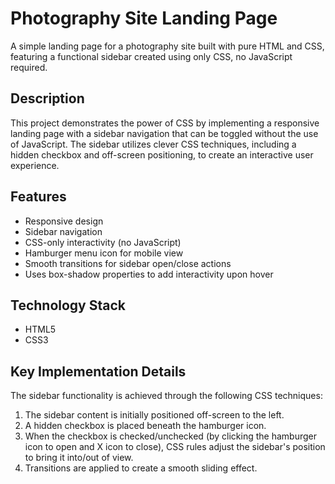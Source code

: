# Photography Site Landing Page

A simple landing page for a photography site built with pure HTML and CSS, featuring a functional sidebar created using only CSS, no JavaScript required.

## Description

This project demonstrates the power of CSS by implementing a responsive landing page with a sidebar navigation that can be toggled without the use of JavaScript. The sidebar utilizes clever CSS techniques, including a hidden checkbox and off-screen positioning, to create an interactive user experience.

## Features

- Responsive design
- Sidebar navigation
- CSS-only interactivity (no JavaScript)
- Hamburger menu icon for mobile view
- Smooth transitions for sidebar open/close actions
- Uses box-shadow properties to add interactivity upon hover

## Technology Stack

- HTML5
- CSS3

## Key Implementation Details

The sidebar functionality is achieved through the following CSS techniques:

1. The sidebar content is initially positioned off-screen to the left.
2. A hidden checkbox is placed beneath the hamburger icon.
3. When the checkbox is checked/unchecked (by clicking the hamburger icon to open and X icon to close), CSS rules adjust the sidebar's position to bring it into/out of view.
4. Transitions are applied to create a smooth sliding effect.
